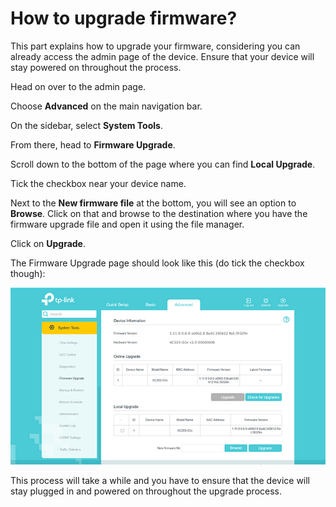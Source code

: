 # How to upgrade firmware?
This part explains how to upgrade your firmware, considering you can already access the admin page of the device. Ensure that your device will stay powered on throughout the process.

Head on over to the admin page.

Choose **Advanced** on the main navigation bar.

On the sidebar, select **System Tools**.

From there, head to **Firmware Upgrade**.

Scroll down to the bottom of the page where you can find **Local Upgrade**.

Tick the checkbox near your device name.

Next to the **New firmware file** at the bottom, you will see an option to **Browse**. Click on that and browse to the destination where you have the firmware upgrade file and open it using the file manager.

Click on **Upgrade**.

The Firmware Upgrade page should look like this (do tick the checkbox though):

![Firmware Upgrade](images/firmware-upgrade.jpg)

This process will take a while and you have to ensure that the device will stay plugged in and powered on throughout the upgrade process.
